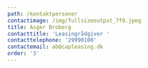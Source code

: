```yaml
---
path: /kontaktpersoner
contactimage: /img/fullsizeoutput_7f0.jpeg
title: Asger Broberg
contacttitle: 'Leasingrådgiver '
contacttelephone: '29990100'
contactemail: ab@capleasing.dk
order: '3'
---
```


